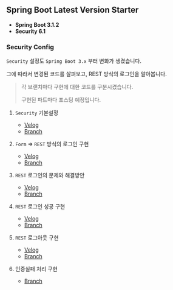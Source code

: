 ## Spring Boot Latest Version Starter

- **Spring Boot 3.1.2**
- **Security 6.1**

### Security Config

`Security` 설정도 `Spring Boot 3.x` 부터 변화가 생겼습니다.

그에 따라서 변경된 코드를 살펴보고, REST 방식의 로그인을 알아봅니다. 

> 각 브랜치마다 구현에 대한 코드를 구분시켰습니다.
> 
> 구현된 파트마다 포스팅 예정입니다.

1) `Security` 기본설정
   - [Velog](https://velog.io/@kide77/Spring-Boot-3.x-Security-%EA%B8%B0%EB%B3%B8-%EC%84%A4%EC%A0%95-%EB%B0%8F-%EB%B3%80%ED%99%94)
   - [Branch](https://github.com/keede7/boot-latest-starter/tree/security)

2) `Form` => `REST` 방식의 로그인 구현
    - [Velog](https://velog.io/@kide77/Spring-Boot-3.x-Security-Rest-API-%EB%A1%9C%EA%B7%B8%EC%9D%B8-%EC%9A%94%EC%B2%AD%EB%B6%80-%EA%B5%AC%ED%98%84-1)
    - [Branch](https://github.com/keede7/boot-latest-starter/tree/filter/login%231)

3) `REST` 로그인의 문제와 해결방안
   - [Velog](https://velog.io/@kide77/Security-6.1.x-Rest-%EB%A1%9C%EA%B7%B8%EC%9D%B8-%EC%84%B1%EA%B3%B5%EC%97%90-%EB%8C%80%ED%95%9C-%EA%B3%A0%EC%B0%B0-%EC%8A%A4%EC%95%95-%EC%A3%BC%EC%9D%98)
   - [Branch](https://github.com/keede7/boot-latest-starter/tree/filter/login%232)

4) `REST` 로그인 성공 구현
   - [Velog](https://velog.io/@kide77/Security-6.1.2-Rest-API-%EB%A1%9C%EA%B7%B8%EC%9D%B8-%EC%84%B1%EA%B3%B5-%EC%B2%98%EB%A6%AC-%EA%B5%AC%ED%98%84)
   - [Branch](https://github.com/keede7/boot-latest-starter/tree/login/success%231)

5) `REST` 로그아웃 구현
   - [Velog](https://velog.io/@kide77/Security-6.1.2-%EB%A1%9C%EA%B7%B8%EC%95%84%EC%9B%83-%EA%B5%AC%ED%98%84)
   - [Branch](https://github.com/keede7/boot-latest-starter/tree/logout/success%231)

6) 인증실패 처리 구현
   - [Branch](https://github.com/keede7/boot-latest-starter/tree/filter/entryPoint)
